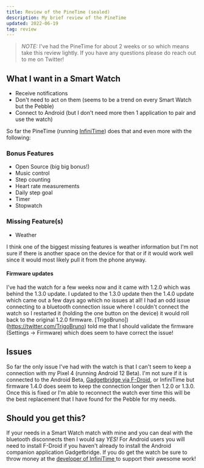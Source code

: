 ```yaml
---
title: Review of the PineTime (sealed)
description: My brief review of the PineTime
updated: 2022-06-19
tag: review
---
```


> *NOTE:* I've had the PineTime for about 2 weeks or so which means take this review lightly. If you have any questions please do reach out to me on Twitter!

## What I want in a Smart Watch

- Receive notifications
- Don't need to act on them (seems to be a trend on every Smart Watch but the Pebble)
- Connect to Android (but I don't need more then 1 application to pair and use the watch)

So far the PineTime (running [InfiniTime](https://github.com/JF002/)) does that and even more with the following:

### Bonus Features

- Open Source (big big bonus!)
- Music control
- Step counting
- Heart rate measurements
- Daily step goal
- Timer
- Stopwatch

### Missing Feature(s)

- Weather

I think one of the biggest missing features is weather information but I'm not sure if there is another space on the device for that or if it would work well since it would most likely pull it from the phone anyway.

#### Firmware updates

I've had the watch for a few weeks now and it came with 1.2.0 which was behind the 1.3.0 update. I updated to the 1.3.0 update then the 1.4.0 update which came out a few days ago which no issues at all! I had an odd issue connecting to a bluetooth connection issue where I couldn't connect the watch so I restarted it (holding the one button on the device) it would roll back to the original 1.2.0 firmware. [TrigoBruno])(https://twitter.com/TrigoBruno) told me that I should validate the firmware (Settings -> Firmware) which does seem to have correct the issue! 

## Issues

So far the only issue I've had with the watch is that I can't seem to keep a connection with my Pixel 4 (running Android 12 Beta). I'm not sure if it is connected to the Android Beta, [Gadgetbridge via F-Droid](https://codeberg.org/Freeyourgadget/Gadgetbridge/), or InfiniTime but firmware 1.4.0 does seem to keep the connection longer then 1.2.0 or 1.3.0. Once this is fixed or I'm able to reconnect the watch ever time this will be the best replacement that I have found for the Pebble for my needs. 

## Should you get this?

If your needs in a Smart Watch match with mine and you can deal with the bluetooth disconnects then I would say *YES!* For Android users you will need to install F-Droid if you haven't already to install the Android companion application Gadgetbridge. If you do get the watch be sure to throw money at the [developer of InfiniTime ](https://liberapay.com/JF002) to support their awesome work!

